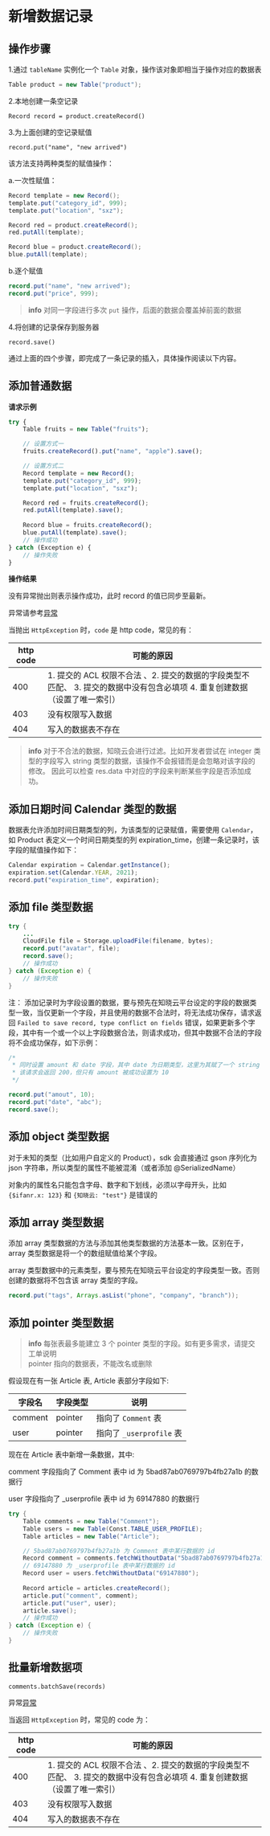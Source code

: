 # 新增数据记录

## 操作步骤

1.通过 `tableName` 实例化一个 `Table` 对象，操作该对象即相当于操作对应的数据表

```java
Table product = new Table("product");
```

2.本地创建一条空记录

`Record record = product.createRecord()`

3.为上面创建的空记录赋值

`record.put("name", "new arrived")`

该方法支持两种类型的赋值操作：

a.一次性赋值：

```java
Record template = new Record();
template.put("category_id", 999);
template.put("location", "sxz");

Record red = product.createRecord();
red.putAll(template);

Record blue = product.createRecord();
blue.putAll(template);
```

b.逐个赋值

```java
record.put("name", "new arrived");
record.put("price", 999);
```

> **info**
> 对同一字段进行多次 `put` 操作，后面的数据会覆盖掉前面的数据

4.将创建的记录保存到服务器

`record.save()`

通过上面的四个步骤，即完成了一条记录的插入，具体操作阅读以下内容。


## 添加普通数据

**请求示例**

```js
try {
    Table fruits = new Table("fruits");

    // 设置方式一
    fruits.createRecord().put("name", "apple").save();

    // 设置方式二
    Record template = new Record();
    template.put("category_id", 999);
    template.put("location", "sxz");

    Record red = fruits.createRecord();
    red.putAll(template).save();
    
    Record blue = fruits.createRecord();
    blue.putAll(template).save();
    // 操作成功
} catch (Exception e) {
    // 操作失败
}
```

**操作结果**

没有异常抛出则表示操作成功，此时 record 的值已同步至最新。

异常请参考[异常](../error-code.md)

当抛出 `HttpException` 时，`code` 是 http code，常见的有：

| http code | 可能的原因       |
|----------------|------------------|
| 400            | 1. 提交的 ACL 权限不合法 、2. 提交的数据的字段类型不匹配、 3. 提交的数据中没有包含必填项 4. 重复创建数据（设置了唯一索引） |
| 403            | 没有权限写入数据    |
| 404            | 写入的数据表不存在   |


> **info**
> 对于不合法的数据，知晓云会进行过滤。比如开发者尝试在 integer 类型的字段写入 string 类型的数据，该操作不会报错而是会忽略对该字段的修改。
> 因此可以检查 res.data 中对应的字段来判断某些字段是否添加成功。


## 添加日期时间 Calendar 类型的数据

数据表允许添加时间日期类型的列，为该类型的记录赋值，需要使用 `Calendar`，如 Product 表定义一个时间日期类型的列 expiration_time，创建一条记录时，该字段的赋值操作如下：

```js
Calendar expiration = Calendar.getInstance();
expiration.set(Calendar.YEAR, 2021);
record.put("expiration_time", expiration);
```

## 添加 file 类型数据

```java
try {
    ...
    CloudFile file = Storage.uploadFile(filename, bytes);
    record.put("avatar", file);
    record.save();
    // 操作成功
} catch (Exception e) {
    // 操作失败
}
```

<span class="attention">注：</span> 添加记录时为字段设置的数据，要与预先在知晓云平台设定的字段的数据类型一致，当仅更新一个字段，并且使用的数据不合法时，将无法成功保存，请求返回 `Failed to save record, type conflict on fields` 错误，如果更新多个字段，其中有一个或一个以上字段数据合法，则请求成功，但其中数据不合法的字段将不会成功保存，如下示例：

```java
/*
 * 同时设置 amount 和 date 字段，其中 date 为日期类型，这里为其赋了一个 string 类型的值，
 * 该请求会返回 200，但只有 amount 被成功设置为 10
 */

record.put("amout", 10);
record.put("date", "abc");
record.save();
```

## 添加 object 类型数据

对于未知的类型（比如用户自定义的 Product），sdk 会直接通过 gson 序列化为 json 字符串，所以类型的属性不能被混淆（或者添加 @SerializedName）

对象内的属性名只能包含字母、数字和下划线，必须以字母开头，比如 `{$ifanr.x: 123}` 和 `{知晓云: "test"}` 是错误的

## 添加 array 类型数据

添加 array 类型数据的方法与添加其他类型数据的方法基本一致。区别在于，array 类型数据是将一个的数组赋值给某个字段。

array 类型数据中的元素类型，要与预先在知晓云平台设定的字段类型一致。否则创建的数据将不包含该 array 类型的字段。

```java
record.put("tags", Arrays.asList("phone", "company", "branch"));
```

## 添加 pointer 类型数据 

> **info**
> 每张表最多能建立 3 个 pointer 类型的字段。如有更多需求，请提交工单说明  
> pointer 指向的数据表，不能改名或删除

假设现在有一张 Article 表, Article 表部分字段如下:

| 字段名          | 字段类型          | 说明                 |
|----------------|------------------|----------------------|
| comment        |  pointer         | 指向了 `Comment` 表     |
| user           |  pointer         | 指向了 `_userprofile` 表     |

现在在 Article 表中新增一条数据，其中: 

comment 字段指向了 Comment 表中 id 为 5bad87ab0769797b4fb27a1b 的数据行

user 字段指向了 _userprofile 表中 id 为 69147880 的数据行

```java
try {
    Table comments = new Table("Comment");
    Table users = new Table(Const.TABLE_USER_PROFILE);
    Table articles = new Table("Article");

    // 5bad87ab0769797b4fb27a1b 为 Comment 表中某行数据的 id
    Record comment = comments.fetchWithoutData("5bad87ab0769797b4fb27a1b");
    // 69147880 为 _userprofile 表中某行数据的 id
    Record user = users.fetchWithoutData("69147880");
    
    Record article = articles.createRecord();
    article.put("comment", comment);
    article.put("user", user);
    article.save();
    // 操作成功
} catch (Exception e) {
    // 操作失败
}
```

## 批量新增数据项

`comments.batchSave(records)`

异常[异常](../error-code.md)

当返回 `HttpException` 时，常见的 code 为：

| http code | 可能的原因        |
|----------------|------------------|
| 400            | 1. 提交的 ACL 权限不合法 、2. 提交的数据的字段类型不匹配、 3. 提交的数据中没有包含必填项 4. 重复创建数据（设置了唯一索引） |
| 403            | 没有权限写入数据    |
| 404            | 写入的数据表不存在  |
